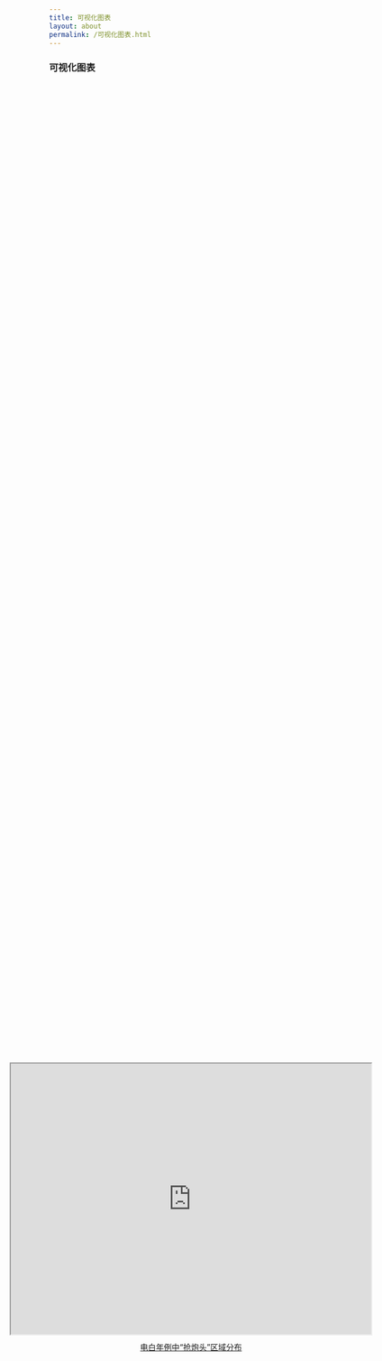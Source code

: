 ```yaml
---
title: 可视化图表
layout: about
permalink: /可视化图表.html
---
```

### 可视化图表

<div style="display: flex; flex-direction: column; align-items: center; justify-content: center; height: 100vh;">
  <iframe src="https://www.google.com/maps/d/embed?mid=1mP5OR8YBhOpr3cSWoeiEZroh3FU-eCw&ehbc=2E312F&noprof=1" width="640" height="480"></iframe>
  <p style="margin-top: 10px; text-align: center;">
    <a href="https://www.google.com/maps/d/edit?mid=19TmGoyzG_2pUlnaMbJ--gXk633KRTVU&usp=sharing" target="_blank">电白年例中“抢炮头”区域分布</a>
  </p>
</div>
<div style="text-align: left;">
以上“电白区各镇/街道年例特点”地图加入了电白区每个镇/街道的年例图片，并且详细描述了各个镇的年例特点。
</div>

<div style="text-align: left;">
The map of “Nianli features in each town/subdistrict of Dianbai District” has incorporated the Nianli pictures of each town/subdistrict in Dianbai District and also provides a detailed description of the Nianli features of each town.
</div>

<div style="display: flex; flex-direction: column; align-items: center; justify-content: center; height: 100vh;">
  <iframe src="https://www.google.com/maps/d/embed?mid=1VN6HVRbS-IvO0_5LiwT1AFiFOpDpL0U&ehbc=2E312F&noprof=1" width="640" height="480"></iframe>
  <p style="margin-top: 10px; text-align: center;">
    <a href="https://www.google.com/maps/d/edit?mid=19TmGoyzG_2pUlnaMbJ--gXk633KRTVU&usp=sharing" target="_blank">电白年例中“抢炮头”区域分布</a>
  </p>
</div>

<div style="display: flex; flex-direction: column; align-items: center; justify-content: center; height: 100vh;">
  <iframe src="https://www.google.com/maps/d/embed?mid=19TmGoyzG_2pUlnaMbJ--gXk633KRTVU&ehbc=2E312F&noprof=1" width="640" height="480"></iframe>
  <p style="margin-top: 10px; text-align: center;">
    <a href="https://www.google.com/maps/d/edit?mid=19TmGoyzG_2pUlnaMbJ--gXk633KRTVU&usp=sharing" target="_blank">电白年例中“抢炮头”区域分布</a>
  </p>
</div>

<div style="display: flex; flex-direction: column; align-items: center; justify-content: center; height: 100vh;">
  <iframe src="https://www.google.com/maps/d/embed?mid=1OfM1TpwxW049DOsQ8hywhsfqvTAA-tI&ehbc=2E312F&noprof=1" width="640" height="480"></iframe>
  <p style="margin-top: 10px; text-align: center;">
    <a href="https://www.google.com/maps/d/edit?mid=1OfM1TpwxW049DOsQ8hywhsfqvTAA-tI&usp=sharing" target="_blank">电白年例“摆桌面”区域分布</a>
  </p>
</div>
